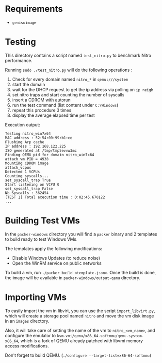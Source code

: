 # Requirements

- `genisoimage`

# Testing

This directory contains a script named `test_nitro.py` to benchmark Nitro
performance.

Running `sudo ./test_nitro.py` will do the following operations :

1. Check for every domain named `nitro_*` in `qemu:///system`
2. start the domain
3. wait for the DHCP request to get the ip address via polling on `ip neigh`
4. set nitro traps and start counting the number of syscalls
5. insert a CDROM with autorun
6. run the test command (list content under `C:\Windows`)
7. repeat this procedure 3 times
8. display the average elapsed time per test

Execution output:

~~~
Testing nitro_win7x64
MAC address : 52:54:00:99:b1:ce
Flushing Arp cache
IP address : 192.168.122.225
ISO generated at /tmp/tmp5evvw3mc
Finding QEMU pid for domain nitro_win7x64
attach_vm PID = 4938
Mounting CDROM image
attach_vcpus
Detected 1 VCPUs
Counting syscalls...
set_syscall_trap True
Start listening on VCPU 0
set_syscall_trap False
Nb Syscalls : 362454
[TEST 1] Total execution time : 0:02:45.670122
...
~~~

# Building Test VMs

In the `packer-windows` directory you will find a `packer` binary and 2 templates
to build ready to test Windows VMs.

The templates apply the following modifications:

- Disable Windows Updates (to reduce noise)
- Open the WinRM service on public networks

To build a vm, run `./packer build <template.json>`.
Once the build is done, the image will be available in `packer-windows/output-qemu` directory.

# Importing VMs

To easily import the vm in libvirt, you can use the script `import_libvirt.py`,
which will create a storage pool named `nitro` and move the vm disk image
in an `images` directory.

Also, it will take care of setting the name of the vm to `nitro_<vm_name>`,
and configure the emulator to `kvm-vmi/qemu/x86_64-softmmu/qemu-system-x86_64`,
which is a fork of QEMU already patched with libvmi memory access modifications.

Don't forget to build QEMU. (`./configure --target-list=x86-64-softmmu`)
